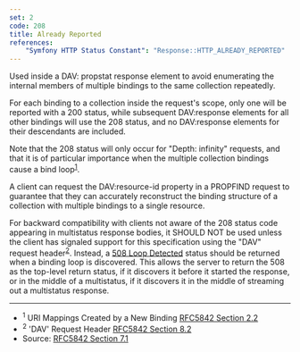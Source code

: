 ```yaml
---
set: 2
code: 208
title: Already Reported
references:
    "Symfony HTTP Status Constant": "Response::HTTP_ALREADY_REPORTED"
---
```


Used inside a DAV: propstat response element to avoid enumerating the internal
members of multiple bindings to the same collection repeatedly.

For each binding to a collection inside the request's scope, only one will be
reported with a 200 status, while subsequent DAV:response elements for all other
bindings will use the 208 status, and no DAV:response elements for their
descendants are included.

Note that the 208 status will only occur for "Depth: infinity" requests, and
that it is of particular importance when the multiple collection bindings cause
a bind loop<sup>[1](#ref-1)</sup>.

A client can request the DAV:resource-id property in a PROPFIND request to
guarantee that they can accurately reconstruct the binding structure of a
collection with multiple bindings to a single resource.

For backward compatibility with clients not aware of the 208 status code
appearing in multistatus response bodies, it SHOULD NOT be used unless the
client has signaled support for this specification using the "DAV" request
header<sup>[2](#ref-2)</sup>. Instead, a [508 Loop Detected](/508) status should
be returned when a binding loop is discovered. This allows the server to return
the 508 as the top-level return status, if it discovers it before it started the
response, or in the middle of a multistatus, if it discovers it in the middle of
streaming out a multistatus response.

---

* <span id="ref-1"><sup>1</sup> URI Mappings Created by a New Binding
[RFC5842 Section 2.2][2]</span>
* <span id="ref-2"><sup>2</sup> 'DAV' Request Header
[RFC5842 Section 8.2][3]</span>
* Source: [RFC5842 Section 7.1][1]

[1]: <http://tools.ietf.org/html/rfc5842#section-7.1>
[2]: <http://tools.ietf.org/html/rfc5842#section-2.2>
[3]: <http://tools.ietf.org/html/rfc5842#section-8.2>
